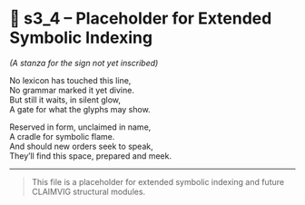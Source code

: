 <!-- Save to: shagi_archives/appendices/appendix_i_claimvig/part_01_index/s3_4_index_of_part_12_placeholder.md -->

# 📘 s3_4 – Placeholder for Extended Symbolic Indexing  

*(A stanza for the sign not yet inscribed)*

No lexicon has touched this line,  
No grammar marked it yet divine.  
But still it waits, in silent glow,  
A gate for what the glyphs may show.  

Reserved in form, unclaimed in name,  
A cradle for symbolic flame.  
And should new orders seek to speak,  
They’ll find this space, prepared and meek.

---

> This file is a placeholder for extended symbolic indexing and future CLAIMVIG structural modules.
